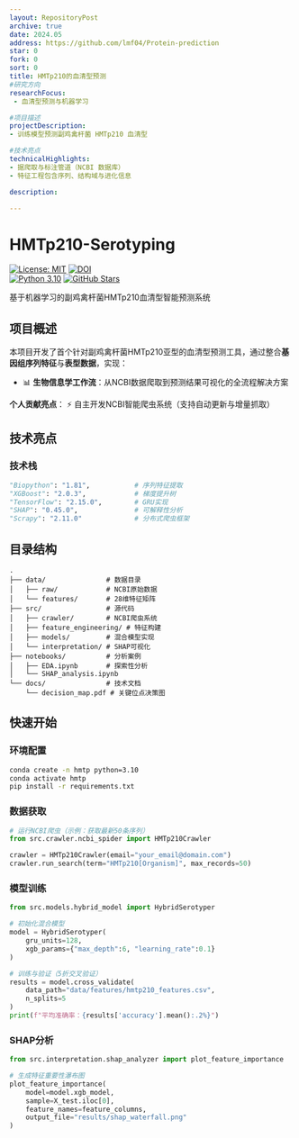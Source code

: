 ```yaml
---
layout: RepositoryPost
archive: true
date: 2024.05
address: https://github.com/lmf04/Protein-prediction
star: 0
fork: 0
sort: 0
title: HMTp210的血清型预测
#研究方向
researchFocus:
 - 血清型预测与机器学习

#项目描述
projectDescription:
- 训练模型预测副鸡禽杆菌 HMTp210 血清型

#技术亮点
technicalHighlights:
- 据爬取与标注管道（NCBI 数据库）
- 特征工程包含序列、结构域与进化信息

description: 

---
```


# HMTp210-Serotyping

[![License: MIT](https://img.shields.io/badge/License-MIT-blue.svg)](https://opensource.org/licenses/MIT)
[![DOI](https://img.shields.io/badge/Preprint-bioRxiv-009688)](https://doi.org/XXX)  
[![Python 3.10](https://img.shields.io/badge/Python-3.10-blue?logo=python)](https://www.python.org/)
[![GitHub Stars](https://img.shields.io/github/stars/lmf04/HMTp210-Serotyping?style=social)](https://github.com/lmf04/HMTp210-Serotyping)

基于机器学习的副鸡禽杆菌HMTp210血清型智能预测系统

## 项目概述
本项目开发了首个针对副鸡禽杆菌HMTp210亚型的血清型预测工具，通过整合**基因组序列特征**与**表型数据**，实现：
- 📊 **生物信息学工作流**：从NCBI数据爬取到预测结果可视化的全流程解决方案

**个人贡献亮点**：
⚡ 自主开发NCBI智能爬虫系统（支持自动更新与增量抓取）  

## 技术亮点
<!-- ### 模型架构
![Hybrid Model](docs/architecture.png)
*混合模型工作流程：1) 序列特征编码 2) GRU时序建模 3) XGBoost特征融合* -->

### 技术栈
```python
"Biopython": "1.81",           # 序列特征提取
"XGBoost": "2.0.3",            # 梯度提升树
"TensorFlow": "2.15.0",        # GRU实现
"SHAP": "0.45.0",              # 可解释性分析
"Scrapy": "2.11.0"             # 分布式爬虫框架
```

## 目录结构
```
.
├── data/               # 数据目录
│   ├── raw/            # NCBI原始数据
│   └── features/       # 28维特征矩阵
├── src/                # 源代码
│   ├── crawler/        # NCBI爬虫系统
│   ├── feature_engineering/ # 特征构建
│   ├── models/         # 混合模型实现
│   └── interpretation/ # SHAP可视化
├── notebooks/          # 分析案例
│   ├── EDA.ipynb       # 探索性分析
│   └── SHAP_analysis.ipynb
└── docs/               # 技术文档
    └── decision_map.pdf # 关键位点决策图
```

## 快速开始

### 环境配置
```bash
conda create -n hmtp python=3.10
conda activate hmtp
pip install -r requirements.txt
```

### 数据获取
```python
# 运行NCBI爬虫（示例：获取最新50条序列）
from src.crawler.ncbi_spider import HMTp210Crawler

crawler = HMTp210Crawler(email="your_email@domain.com")
crawler.run_search(term="HMTp210[Organism]", max_records=50)
```

### 模型训练
```python
from src.models.hybrid_model import HybridSerotyper

# 初始化混合模型
model = HybridSerotyper(
    gru_units=128,
    xgb_params={"max_depth":6, "learning_rate":0.1}
)

# 训练与验证（5折交叉验证）
results = model.cross_validate(
    data_path="data/features/hmtp210_features.csv",
    n_splits=5
)
print(f"平均准确率：{results['accuracy'].mean():.2%}")
```

### SHAP分析
```python
from src.interpretation.shap_analyzer import plot_feature_importance

# 生成特征重要性瀑布图
plot_feature_importance(
    model=model.xgb_model,
    sample=X_test.iloc[0],
    feature_names=feature_columns,
    output_file="results/shap_waterfall.png"
)
```





